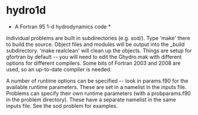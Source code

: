 # hydro1d 

* A Fortran 95 1-d hydrodynamics code *

Individual problems are built in subdirectories (e.g. sod/).  Type
'make' there to build the source.  Object files and modules will be
output into the _build subdirectory.  'make realclean' will clean up
the objects.  Things are setup for gfortran by default -- you will
need to edit the Ghydro.mak with different options for different
compilers.  Some bits of Fortran 2003 and 2008 are used, so an
up-to-date compiler is needed.

A number of runtime options can be specified -- look in params.f90 for
the available runtime parameters.  These are set in a namelist in the
inputs file.  Problems can specify their own runtime parameters (with
a probparams.f90 in the problem directory).  These have a separate
namelist in the same inputs file.  See the sod problem for examples.


